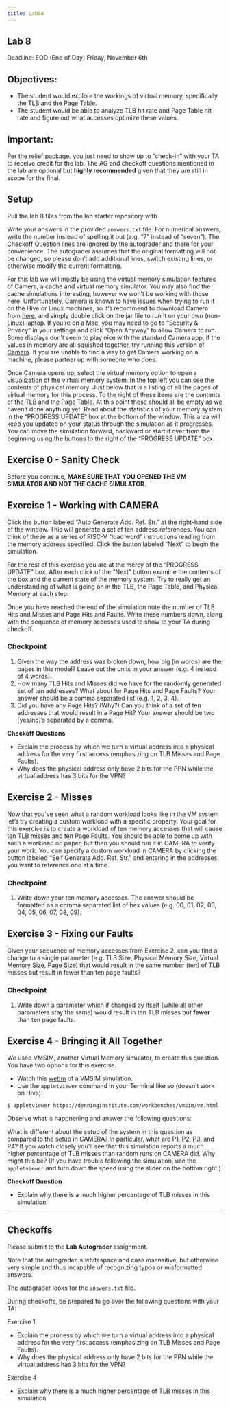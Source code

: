 ```yaml
---
title: Lab08
---
```



## Lab 8

Deadline: EOD (End of Day) Friday, November 6th

## Objectives:

-   The student would explore the workings of virtual memory, specifically the TLB and the Page Table.
-   The student would be able to analyze TLB hit rate and Page Table hit rate and figure out what accesses optimize these values.

## Important:

Per the relief package, you just need to show up to “check-in” with your TA to receive credit for the lab. The AG and checkoff questions mentioned in the lab are optional but **highly recommended** given that they are still in scope for the final.

## Setup

Pull the lab 8 files from the lab starter repository with

Write your answers in the provided `answers.txt` file. For numerical answers, write the number instead of spelling it out (e.g. “7” instead of “seven”). The Checkoff Question lines are ignored by the autograder and there for your convenience. The autograder assumes that the original formatting will not be changed, so please don’t add additional lines, switch existing lines, or otherwise modify the current formatting.

For this lab we will mostly be using the virtual memory simulation features of Camera, a cache and virtual memory simulator. You may also find the cache simulations interesting, however we won’t be working with those here. Unfortunately, Camera is known to have issues when trying to run it on the Hive or Linux machines, so it’s recommend to download Camera from [here](https://inst.eecs.berkeley.edu/~cs61c/fa20/labs/lab08/lab08resources/Camera.jar), and simply double click on the jar file to run it on your own (non-Linux) laptop. If you’re on a Mac, you may need to go to “Security & Privacy” in your settings and click “Open Anyway” to allow Camera to run. Some displays don’t seem to play nice with the standard Camera app, if the values in memory are all squished together, try running this version of [Camera](https://inst.eecs.berkeley.edu/~cs61c/fa20/labs/lab08/lab08resources/CameraHDPI.jar). If you are unable to find a way to get Camera working on a machine, please partner up with someone who does.

Once Camera opens up, select the virtual memory option to open a visualization of the virtual memory system. In the top left you can see the contents of physical memory. Just below that is a listing of all the pages of virtual memory for this process. To the right of these items are the contents of the TLB and the Page Table. At this point these should all be empty as we haven’t done anything yet. Read about the statistics of your memory system in the “PROGRESS UPDATE” box at the bottom of the window. This area will keep you updated on your status through the simulation as it progresses. You can move the simulation forward, backward or start it over from the beginning using the buttons to the right of the “PROGRESS UPDATE” box.

## Exercise 0 - Sanity Check

Before you continue, **MAKE SURE THAT YOU OPENED THE VM SIMULATOR AND NOT THE CACHE SIMULATOR**.

## Exercise 1 - Working with CAMERA

Click the button labeled “Auto Generate Add. Ref. Str.” at the right-hand side of the window. This will generate a set of ten address references. You can think of these as a series of RISC-V “load word” instructions reading from the memory address specified. Click the button labeled “Next” to begin the simulation.

For the rest of this exercise you are at the mercy of the “PROGRESS UPDATE” box. After each click of the “Next” button examine the contents of the box and the current state of the memory system. Try to really get an understanding of what is going on in the TLB, the Page Table, and Physical Memory at each step.

Once you have reached the end of the simulation note the number of TLB Hits and Misses and Page Hits and Faults. Write these numbers down, along with the sequence of memory accesses used to show to your TA during checkoff.

### Checkpoint

1.  Given the way the address was broken down, how big (in words) are the pages in this model? Leave out the units in your answer (e.g. 4 instead of 4 words).
2.  How many TLB Hits and Misses did we have for the randomly generated set of ten addresses? What about for Page Hits and Page Faults? Your answer should be a comma separated list (e.g. 1, 2, 3, 4).
3.  Did you have any Page Hits? (Why?) Can you think of a set of ten addresses that would result in a Page Hit? Your answer should be two \[yes/no\]’s separated by a comma.

**Checkoff Questions**

-   Explain the process by which we turn a virtual address into a physical address for the very first access (emphasizing on TLB Misses and Page Faults).
-   Why does the physical address only have 2 bits for the PPN while the virtual address has 3 bits for the VPN?

## Exercise 2 - Misses

Now that you’ve seen what a random workload looks like in the VM system let’s try creating a custom workload with a specific property. Your goal for this exercise is to create a workload of ten memory accesses that will cause ten TLB misses and ten Page Faults. You should be able to come up with such a workload on paper, but then you should run it in CAMERA to verify your work. You can specify a custom workload in CAMERA by clicking the button labeled “Self Generate Add. Ref. Str.” and entering in the addresses you want to reference one at a time.

### Checkpoint

1.  Write down your ten memory accesses. The answer should be formatted as a comma separated list of hex values (e.g. 00, 01, 02, 03, 04, 05, 06, 07, 08, 09).

## Exercise 3 - Fixing our Faults

Given your sequence of memory accesses from Exercise 2, can you find a change to a single parameter (e.g. TLB Size, Physical Memory Size, Virtual Memory Size, Page Size) that would result in the same number (ten) of TLB misses but result in fewer than ten page faults?

### Checkpoint

1.  Write down a parameter which if changed by itself (while all other parameters stay the same) would result in ten TLB misses but **fewer** than ten page faults.

## Exercise 4 - Bringing it All Together

We used VMSIM, another Virtual Memory simulator, to create this question. You have two options for this exercise.

-   Watch this [webm](https://inst.eecs.berkeley.edu/~cs61c/fa20/labs/lab08/lab08resources/vm.webm) of a VMSIM simulation.
-   Use the `appletviewer` command in your Terminal like so (doesn’t work on Hive):

```
$ appletviewer https://denninginstitute.com/workbenches/vmsim/vm.html 

```

Observe what is happnening and answer the following questions:

What is different about the setup of the system in this question as compared to the setup in CAMERA? In particular, what are P1, P2, P3, and P4? If you watch closely you’ll see that this simulation reports a much higher percentage of TLB misses than random runs on CAMERA did. Why might this be? (If you have trouble following the simulation, use the `appletviewer` and turn down the speed using the slider on the bottom right.)

**Checkoff Question**

-   Explain why there is a much higher percentage of TLB misses in this simulation

---

## Checkoffs

Please submit to the **Lab Autograder** assignment.

Note that the autograder is whitespace and case insensitive, but otherwise very simple and thus incapable of recognizing typos or misformatted answers.

The autograder looks for the `answers.txt` file.

During checkoffs, be prepared to go over the following questions with your TA:

Exercise 1

-   Explain the process by which we turn a virtual address into a physical address for the very first access (emphasizing on TLB Misses and Page Faults).
-   Why does the physical address only have 2 bits for the PPN while the virtual address has 3 bits for the VPN?

Exercise 4

-   Explain why there is a much higher percentage of TLB misses in this simulation